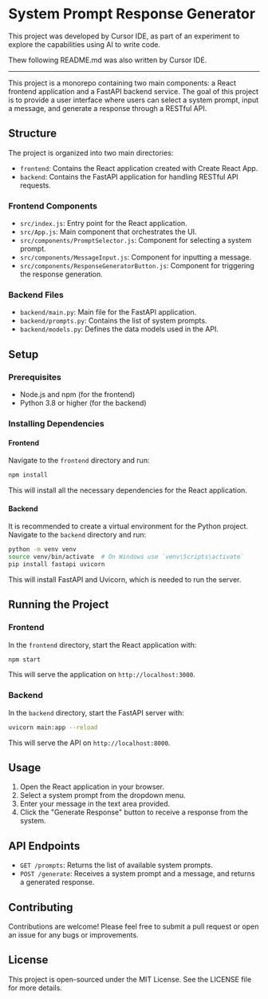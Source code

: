# System Prompt Response Generator

This project was developed by Cursor IDE, as part of an experiment to explore the capabilities using AI to write code.

Thew following README.md was also written by Cursor IDE.

-----------------

This project is a monorepo containing two main components: a React frontend application and a FastAPI backend service. The goal of this project is to provide a user interface where users can select a system prompt, input a message, and generate a response through a RESTful API.

## Structure

The project is organized into two main directories:

- `frontend`: Contains the React application created with Create React App.
- `backend`: Contains the FastAPI application for handling RESTful API requests.

### Frontend Components

- `src/index.js`: Entry point for the React application.
- `src/App.js`: Main component that orchestrates the UI.
- `src/components/PromptSelector.js`: Component for selecting a system prompt.
- `src/components/MessageInput.js`: Component for inputting a message.
- `src/components/ResponseGeneratorButton.js`: Component for triggering the response generation.

### Backend Files

- `backend/main.py`: Main file for the FastAPI application.
- `backend/prompts.py`: Contains the list of system prompts.
- `backend/models.py`: Defines the data models used in the API.

## Setup

### Prerequisites

- Node.js and npm (for the frontend)
- Python 3.8 or higher (for the backend)

### Installing Dependencies

#### Frontend

Navigate to the `frontend` directory and run:

```bash
npm install
```

This will install all the necessary dependencies for the React application.

#### Backend

It is recommended to create a virtual environment for the Python project. Navigate to the `backend` directory and run:

```bash
python -m venv venv
source venv/bin/activate  # On Windows use `venv\Scripts\activate`
pip install fastapi uvicorn
```

This will install FastAPI and Uvicorn, which is needed to run the server.

## Running the Project

### Frontend

In the `frontend` directory, start the React application with:

```bash
npm start
```

This will serve the application on `http://localhost:3000`.

### Backend

In the `backend` directory, start the FastAPI server with:

```bash
uvicorn main:app --reload
```

This will serve the API on `http://localhost:8000`.

## Usage

1. Open the React application in your browser.
2. Select a system prompt from the dropdown menu.
3. Enter your message in the text area provided.
4. Click the "Generate Response" button to receive a response from the system.

## API Endpoints

- `GET /prompts`: Returns the list of available system prompts.
- `POST /generate`: Receives a system prompt and a message, and returns a generated response.

## Contributing

Contributions are welcome! Please feel free to submit a pull request or open an issue for any bugs or improvements.

## License

This project is open-sourced under the MIT License. See the LICENSE file for more details.

